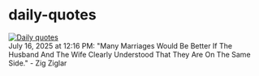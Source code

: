 # daily-quotes
[![Daily quotes](https://github.com/ceepu8/daily-quotes/actions/workflows/daily-quote.yml/badge.svg)](https://github.com/ceepu8/daily-quotes/actions/workflows/daily-quote.yml)<br/>
July 16, 2025 at 12:16 PM: "Many Marriages Would Be Better If The Husband And The Wife Clearly Understood That They Are On The Same Side." - Zig Ziglar
